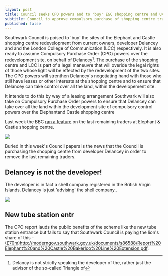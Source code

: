 ```yaml
---
layout: post
title: Council seeks CPO powers and to 'buy' E&C shopping centre and UAL building
subtitle: Council to approve compulsory purchase of shopping centre traders
published: false
---
```

Southwark Council is poised to 'buy' the sites of the Elephant and Castle shopping centre redevelopment from current owners, developer Delancey and and the London College of Communication (LCC) respectively.  It is also ready to assume Compulsory Purchase Order (CPO) powers over the redevelopment site, on behalf of Delancey[^1].  The purchase of the shopping centre and LCC is part of a legal maneuvre that will overide the legal rights of those whose light will be effected by the redevelopment of the two sites.  The CPO powers  will strenthen Delancey's negotiating hand with those who still have leases or other interests at the shopping centre and to ensure that Delancey can take control over all the land, within the developement site.

It intends to do this by way of a leasing arrangement Southwark will also take on Compulsory Purchase Order powers to ensure that Delancey can take over all the land  within the development site  of compulsory control powers over the Elephantand Castle shopping centre 




Last week the BBC [ran a feature](https://twitter.com/LatinElephant/status/1239870649851613185) on the last remaining traders at Elephant & Castle shopping centre.

![](http://35percent.org/img/tradersbbc.png)

Buried in this week's Council papers is the news that the Council is purchasing the shopping centre from developer Delancey in order to remove the last remaining traders. 

## Delancey is not the developer!
The developer is in fact a shell company registered in the British Virgin Islands. Delancey is just 'advising' the shell company..

![](http://35percent.org/img/bvidelancey.png)

## New tube station entr
The CPO report lauds the public benefits of the scheme like the new tube station entrance but fails to say that Southwark Council is paying the lion's share of this - [(£70m)]()http://moderngov.southwark.gov.uk/documents/s86588/Report%20Elephant%20and%20Castle%20Bakerloo%20Line%20Extension.pdf.
[^1]: Delancy is not strictly speaking the developer of the, rather just the advisor of the so-called Triangle of 
